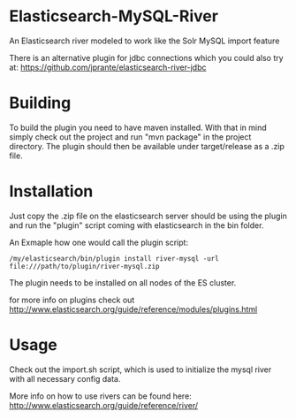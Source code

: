 Elasticsearch-MySQL-River
=========================

An Elasticsearch river modeled to work like the Solr MySQL import feature

There is an alternative plugin for jdbc connections which you could also try at:
https://github.com/jprante/elasticsearch-river-jdbc

# Building

To build the plugin you need to have maven installed. With that in mind simply check out the project and run "mvn package" in the project directory. The plugin should then be available under target/release as a .zip file.

# Installation

Just copy the .zip file on the elasticsearch server should be using the plugin and run the "plugin" script coming with elasticsearch in the bin folder.

An Exmaple how one would call the plugin script:

	/my/elasticsearch/bin/plugin install river-mysql -url file:///path/to/plugin/river-mysql.zip

The plugin needs to be installed on all nodes of the ES cluster.

for more info on plugins check out http://www.elasticsearch.org/guide/reference/modules/plugins.html

# Usage

Check out the import.sh script, which is used to initialize the mysql river with all necessary config data.

More info on how to use rivers can be found here: http://www.elasticsearch.org/guide/reference/river/

